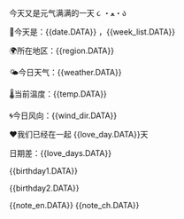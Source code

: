 今天又是元气满满的一天 ૮ ・ﻌ・ა 


📅今天是：{{date.DATA}} ，{{week_list.DATA}}

🌍所在地区：{{region.DATA}} 

🌤今日天气：{{weather.DATA}} 

🌡当前温度：{{temp.DATA}} 

🌀今日风向：{{wind_dir.DATA}} 

❤️我们已经在一起 {{love_day.DATA}}天 

日期差：{{love_days.DATA}}

{{birthday1.DATA}} 

{{birthday2.DATA}}


{{note_en.DATA}} 
{{note_ch.DATA}}
